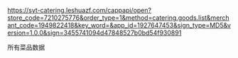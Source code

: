 <!--
 * @Author: sunj
 * @Date: 2021-11-05 18:25:40
 * @LastEditors: sunj
 * @LastEditTime: 2021-11-05 18:25:41
 * @FilePath: /dish_crawler/乐刷/README.md
-->
https://syt-catering.leshuazf.com/cappapi/open?store_code=7210275776&order_type=1&method=catering.goods.list&merchant_code=1949822418&key_word=&app_id=1927647453&sign_type=MD5&version=1.0.0&sign=3455741094d47848527b0bd54f930891

所有菜品数据